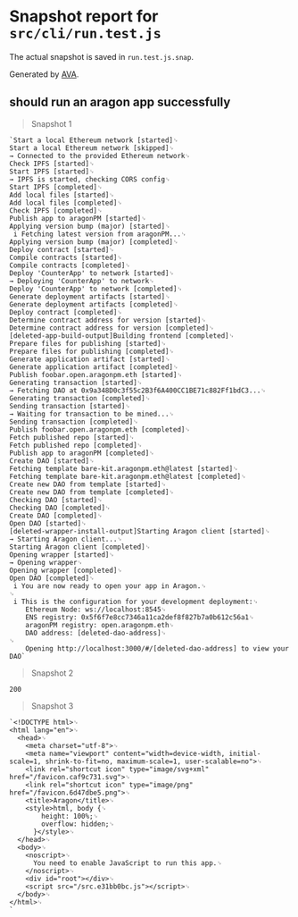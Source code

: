 # Snapshot report for `src/cli/run.test.js`

The actual snapshot is saved in `run.test.js.snap`.

Generated by [AVA](https://ava.li).

## should run an aragon app successfully

> Snapshot 1

    `Start a local Ethereum network [started]␊
    Start a local Ethereum network [skipped]␊
    → Connected to the provided Ethereum network␊
    Check IPFS [started]␊
    Start IPFS [started]␊
    → IPFS is started, checking CORS config␊
    Start IPFS [completed]␊
    Add local files [started]␊
    Add local files [completed]␊
    Check IPFS [completed]␊
    Publish app to aragonPM [started]␊
    Applying version bump (major) [started]␊
     i Fetching latest version from aragonPM...␊
    Applying version bump (major) [completed]␊
    Deploy contract [started]␊
    Compile contracts [started]␊
    Compile contracts [completed]␊
    Deploy 'CounterApp' to network [started]␊
    → Deploying 'CounterApp' to network␊
    Deploy 'CounterApp' to network [completed]␊
    Generate deployment artifacts [started]␊
    Generate deployment artifacts [completed]␊
    Deploy contract [completed]␊
    Determine contract address for version [started]␊
    Determine contract address for version [completed]␊
    [deleted-app-build-output]Building frontend [completed]␊
    Prepare files for publishing [started]␊
    Prepare files for publishing [completed]␊
    Generate application artifact [started]␊
    Generate application artifact [completed]␊
    Publish foobar.open.aragonpm.eth [started]␊
    Generating transaction [started]␊
    → Fetching DAO at 0x9a348D0c3f55c2B3f6A400CC1BE71c882Ff1bdC3...␊
    Generating transaction [completed]␊
    Sending transaction [started]␊
    → Waiting for transaction to be mined...␊
    Sending transaction [completed]␊
    Publish foobar.open.aragonpm.eth [completed]␊
    Fetch published repo [started]␊
    Fetch published repo [completed]␊
    Publish app to aragonPM [completed]␊
    Create DAO [started]␊
    Fetching template bare-kit.aragonpm.eth@latest [started]␊
    Fetching template bare-kit.aragonpm.eth@latest [completed]␊
    Create new DAO from template [started]␊
    Create new DAO from template [completed]␊
    Checking DAO [started]␊
    Checking DAO [completed]␊
    Create DAO [completed]␊
    Open DAO [started]␊
    [deleted-wrapper-install-output]Starting Aragon client [started]␊
    → Starting Aragon client...␊
    Starting Aragon client [completed]␊
    Opening wrapper [started]␊
    → Opening wrapper␊
    Opening wrapper [completed]␊
    Open DAO [completed]␊
     i You are now ready to open your app in Aragon.␊
    ␊
     i This is the configuration for your development deployment:␊
        Ethereum Node: ws://localhost:8545␊
        ENS registry: 0x5f6f7e8cc7346a11ca2def8f827b7a0b612c56a1␊
        aragonPM registry: open.aragonpm.eth␊
        DAO address: [deleted-dao-address]␊
    ␊
        Opening http://localhost:3000/#/[deleted-dao-address] to view your DAO`

> Snapshot 2

    200

> Snapshot 3

    `<!DOCTYPE html>␊
    <html lang="en">␊
      <head>␊
        <meta charset="utf-8">␊
        <meta name="viewport" content="width=device-width, initial-scale=1, shrink-to-fit=no, maximum-scale=1, user-scalable=no">␊
        <link rel="shortcut icon" type="image/svg+xml" href="/favicon.caf9c731.svg">␊
        <link rel="shortcut icon" type="image/png" href="/favicon.6d47dbe5.png">␊
        <title>Aragon</title>␊
        <style>html, body {␊
            height: 100%;␊
            overflow: hidden;␊
          }</style>␊
      </head>␊
      <body>␊
        <noscript>␊
          You need to enable JavaScript to run this app.␊
        </noscript>␊
        <div id="root"></div>␊
        <script src="/src.e31bb0bc.js"></script>␊
      </body>␊
    </html>␊
    `
